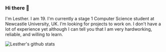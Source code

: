 ### Hi there 👋

I'm Lesther. I am 19.
I'm currently a stage 1 Computer Science student at Newcastle University, UK.
I'm looking for projects to work on. I don't have a lot of experience yet although I can tell you that I am very hardworking, reliable, and willing to learn.

![Lesther's github stats](https://github-readme-stats.vercel.app/api?username=lestherll)

<!--
**lestherll/lestherll** is a ✨ _special_ ✨ repository because its `README.md` (this file) appears on your GitHub profile.

Here are some ideas to get you started:

- 🔭 I’m currently working on ...
- 🌱 I’m currently learning ...
- 👯 I’m looking to collaborate on ...
- 🤔 I’m looking for help with ...
- 💬 Ask me about ...
- 📫 How to reach me: ...
- 😄 Pronouns: ...
- ⚡ Fun fact: ...
-->
